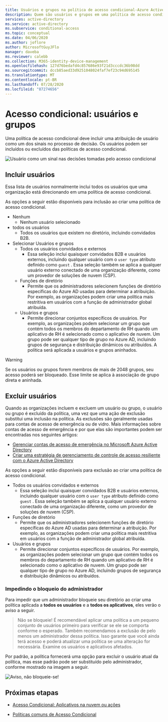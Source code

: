 ```yaml
---
title: Usuários e grupos na política de acesso condicional-Azure Active Directory
description: Quem são usuários e grupos em uma política de acesso condicional do Azure AD
services: active-directory
ms.service: active-directory
ms.subservice: conditional-access
ms.topic: conceptual
ms.date: 04/06/2020
ms.author: joflore
author: MicrosoftGuyJFlo
manager: daveba
ms.reviewer: calebb
ms.collection: M365-identity-device-management
ms.openlocfilehash: 127d76bedafd4c857686e93f21d3cccdc36b98dd
ms.sourcegitcommit: dccb85aed33d9251048024faf7ef23c94d695145
ms.translationtype: MT
ms.contentlocale: pt-BR
ms.lasthandoff: 07/28/2020
ms.locfileid: "87274656"
---
```

# <a name="conditional-access-users-and-groups"></a>Acesso condicional: usuários e grupos

Uma política de acesso condicional deve incluir uma atribuição de usuário como um dos sinais no processo de decisão. Os usuários podem ser incluídos ou excluídos das políticas de acesso condicional. 

![Usuário como um sinal nas decisões tomadas pelo acesso condicional](./media/concept-conditional-access-users-groups/conditional-access-users-and-groups.png)

## <a name="include-users"></a>Incluir usuários

Essa lista de usuários normalmente inclui todos os usuários que uma organização está direcionando em uma política de acesso condicional. 

As opções a seguir estão disponíveis para inclusão ao criar uma política de acesso condicional.

- Nenhum
   - Nenhum usuário selecionado
- todos os usuários
   - Todos os usuários que existem no diretório, incluindo convidados B2B.
- Selecionar Usuários e grupos
   - Todos os usuários convidados e externos
      - Essa seleção inclui quaisquer convidados B2B e usuários externos, incluindo qualquer usuário com o `user type` atributo definido como `guest` . Essa seleção também se aplica a qualquer usuário externo conectado de uma organização diferente, como um provedor de soluções de nuvem (CSP). 
   - Funções de diretório
      - Permite que os administradores selecionem funções de diretório específicas do Azure AD usadas para determinar a atribuição. Por exemplo, as organizações podem criar uma política mais restritiva em usuários com a função de administrador global atribuída.
   - Usuários e grupos
      - Permite direcionar conjuntos específicos de usuários. Por exemplo, as organizações podem selecionar um grupo que contém todos os membros do departamento de RH quando um aplicativo de RH é selecionado como o aplicativo de nuvem. Um grupo pode ser qualquer tipo de grupo no Azure AD, incluindo grupos de segurança e distribuição dinâmicos ou atribuídos. A política será aplicada a usuários e grupos aninhados.

> [!WARNING]
> Se os usuários ou grupos forem membros de mais de 2048 grupos, seu acesso poderá ser bloqueado. Esse limite se aplica à associação de grupo direta e aninhada.

## <a name="exclude-users"></a>Excluir usuários

Quando as organizações incluem e excluem um usuário ou grupo, o usuário ou grupo é excluído da política, uma vez que uma ação de exclusão substitui uma inclusão na política. As exclusões são geralmente usadas para contas de acesso de emergência ou de vidro. Mais informações sobre contas de acesso de emergência e por que elas são importantes podem ser encontradas nos seguintes artigos: 

* [Gerenciar contas de acesso de emergência no Microsoft Azure Active Directory](../users-groups-roles/directory-emergency-access.md)
* [Criar uma estratégia de gerenciamento de controle de acesso resiliente com o Azure Active Directory](../authentication/concept-resilient-controls.md)

As opções a seguir estão disponíveis para exclusão ao criar uma política de acesso condicional.

- Todos os usuários convidados e externos
   - Essa seleção inclui quaisquer convidados B2B e usuários externos, incluindo qualquer usuário com o `user type` atributo definido como `guest` . Essa seleção também se aplica a qualquer usuário externo conectado de uma organização diferente, como um provedor de soluções de nuvem (CSP). 
- Funções de diretório
   - Permite que os administradores selecionem funções de diretório específicas do Azure AD usadas para determinar a atribuição. Por exemplo, as organizações podem criar uma política mais restritiva em usuários com a função de administrador global atribuída.
- Usuários e grupos
   - Permite direcionar conjuntos específicos de usuários. Por exemplo, as organizações podem selecionar um grupo que contém todos os membros do departamento de RH quando um aplicativo de RH é selecionado como o aplicativo de nuvem. Um grupo pode ser qualquer tipo de grupo no Azure AD, incluindo grupos de segurança e distribuição dinâmicos ou atribuídos.

### <a name="preventing-administrator-lockout"></a>Impedindo o bloqueio do administrador

Para impedir que um administrador bloqueie seu diretório ao criar uma política aplicada a **todos os usuários** e a **todos os aplicativos**, eles verão o aviso a seguir.

> Não se bloqueie! É recomendável aplicar uma política a um pequeno conjunto de usuários primeiro para verificar se ele se comporta conforme o esperado. Também recomendamos a exclusão de pelo menos um administrador dessa política. Isso garante que você ainda terá acesso e poderá atualizar uma política se uma alteração for necessária. Examine os usuários e aplicativos afetados.

Por padrão, a política fornecerá uma opção para excluir o usuário atual da política, mas esse padrão pode ser substituído pelo administrador, conforme mostrado na imagem a seguir. 

![Aviso, não bloqueie-se!](./media/concept-conditional-access-users-groups/conditional-access-users-and-groups-lockout-warning.png)

## <a name="next-steps"></a>Próximas etapas

- [Acesso Condicional: Aplicativos na nuvem ou ações](concept-conditional-access-cloud-apps.md)

- [Políticas comuns de Acesso Condicional](concept-conditional-access-policy-common.md)
